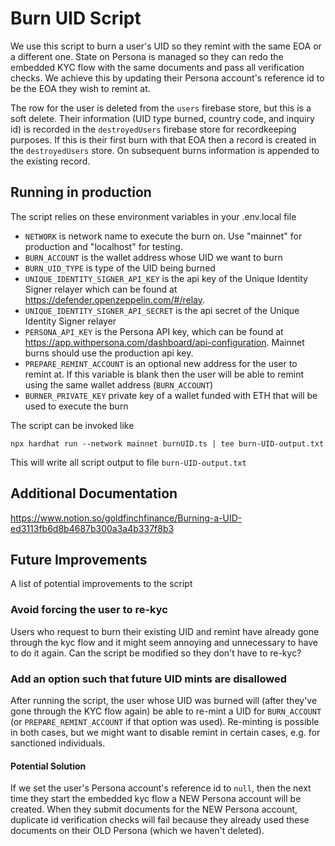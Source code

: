 # Burn UID Script
We use this script to burn a user's UID so they remint with the same EOA or a different one.
State on Persona is managed so they can redo the embedded KYC flow with the same documents
and pass all verification checks. We achieve this by updating their Persona account's reference
id to be the EOA they wish to remint at.

The row for the user is deleted from the `users` firebase store, but this is a soft delete. Their
information (UID type burned, country code, and inquiry id) is recorded in the `destroyedUsers`
firebase store for recordkeeping purposes. If this is their first burn with that EOA then a record
is created in the `destroyedUsers` store. On subsequent burns information is appended to the existing
record.

## Running in production
The script relies on these environment variables in your .env.local file

* `NETWORK` is network name to execute the burn on. Use "mainnet" for production and "localhost" for testing.
* `BURN_ACCOUNT` is the wallet address whose UID we want to burn
* `BURN_UID_TYPE` is type of the UID being burned
* `UNIQUE_IDENTITY_SIGNER_API_KEY` is the api key of the Unique Identity Signer relayer which can be found at https://defender.openzeppelin.com/#/relay.
* `UNIQUE_IDENTITY_SIGNER_API_SECRET` is the api secret of the Unique Identity Signer relayer
* `PERSONA_API_KEY` is the Persona API key, which can be found at https://app.withpersona.com/dashboard/api-configuration. Mainnet burns should use the production api key.
* `PREPARE_REMINT_ACCOUNT` is an optional new address for the user to remint at. If this variable is blank then the user will be able to remint using the same wallet address (`BURN_ACCOUNT`)
* `BURNER_PRIVATE_KEY` private key of a wallet funded with ETH that will be used to execute the burn


The script can be invoked like

```
npx hardhat run --network mainnet burnUID.ts | tee burn-UID-output.txt
```

This will write all script output to file `burn-UID-output.txt`


## Additional Documentation
https://www.notion.so/goldfinchfinance/Burning-a-UID-ed3113fb6d8b4687b300a3a4b337f8b3

## Future Improvements
A list of potential improvements to the script

### Avoid forcing the user to re-kyc 
Users who request to burn their existing UID and remint have already gone through the kyc flow and it might seem annoying and unnecessary
to have to do it again. Can the script be modified so they don't have to re-kyc?

### Add an option such that future UID mints are disallowed
After running the script, the user whose UID was burned will (after they've gone through the KYC flow again) be able to re-mint a UID for `BURN_ACCOUNT` (or `PREPARE_REMINT_ACCOUNT` if that option was used). Re-minting is possible in both cases, but we might want to disable remint in certain cases, e.g. for sanctioned individuals.

#### Potential Solution
If we set the user's Persona account's reference id to `null`, then the next time they start the embedded kyc flow a NEW Persona account will be created. 
When they submit documents for the NEW Persona account, duplicate id verification checks will fail because they already used these documents on their OLD
Persona (which we haven't deleted).